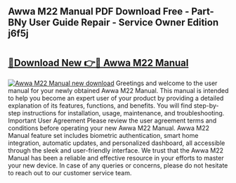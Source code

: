 ## Awwa M22 Manual PDF Download Free - Part-BNy User Guide Repair - Service Owner Edition j6f5j

# <h2><a href="http://bc16619.oget.top/?id=Awwa+M22+Manual">🔗Download New 👉🔴 Awwa M22 Manual</a></h2>

[![Awwa M22 Manual new download](https://i.imgur.com/5g1atiW.png)](http://bc16619.oget.top/?id=Awwa+M22+Manual)
Greetings and welcome to the user manual for your newly obtained Awwa M22 Manual. This manual is intended to help you become an expert user of your product by providing a detailed explanation of its features, functions, and benefits. You will find step-by-step instructions for installation, usage, maintenance, and troubleshooting. Important User Agreement Please review the user agreement terms and conditions before operating your new Awwa M22 Manual. Awwa M22 Manual feature set includes biometric authentication, smart home integration, automatic updates, and personalized dashboard, all accessible through the sleek and user-friendly interface. We trust that the Awwa M22 Manual has been a reliable and effective resource in your efforts to master your new device. In case of any queries or concerns, please do not hesitate to reach out to our customer service team.
